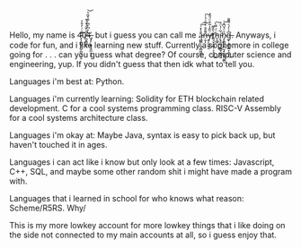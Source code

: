 Hello, my name is 4̵̡̧̛̲̺̱̠̪̙̪̖̗̞̮͆͗͗̓͒̓̕0̸̪͓̳͚̝͆͛̌̈́̽́͒4̶̨̡̦͙͍͉͍̲̞͔̀̓͆̓͆̀̃̉̌͂̔̕͝ͅ, but i guess you can call me ą̵̻͇͕̪̘̻͖̮̺͕̆̾̽́͠͠n̶̦̬͌̆͒͗̇̋͗̉̍͠ͅẏ̷̱͔̬̰̬̮̏̏̾͂̌̀̈́̋̓̕̕t̸͍̘̬̝̰̞̜͔͓̘͈̔̂͌͜ḧ̵̬͖̺́̿̀͠į̵̞͈̪̖̣̲͇̘̻̲͈̱̅̍̔̈́̕n̴̡̨̻̝̞̲̫͕̙̞͚͍͚̪̉̈́̆͆̽͝ͅg̶̢͔͚̮̫̲̞̯̫̟͆͐̀́͛́͌̎͘͜. Anyways, i code for fun, and i like learning new stuff. Currently a sophomore in college going for . . . can you guess what degree? Of course, computer science and engineering, yup. If you didn't guess that then idk what to tell you.

Languages i'm best at: Python.

Languages i'm currently learning: Solidity for ETH blockchain related development. C for a cool systems programming class. RISC-V Assembly for a cool systems architecture class.

Languages i'm okay at: Maybe Java, syntax is easy to pick back up, but haven't touched it in ages.

Languages i can act like i know but only look at a few times: Javascript, C++, SQL, and maybe some other random shit i might have made a program with. 

Languages that i learned in school for who knows what reason: Scheme/R5RS. Why/

This is my more lowkey account for more lowkey things that i like doing on the side not connected to my main accounts at all, so i guess enjoy that.
